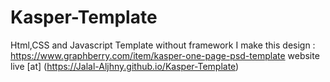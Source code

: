 # Kasper-Template
Html,CSS and Javascript Template without framework  I make this design : https://www.graphberry.com/item/kasper-one-page-psd-template
website live [at] (https://Jalal-Aljhny.github.io/Kasper-Template)
